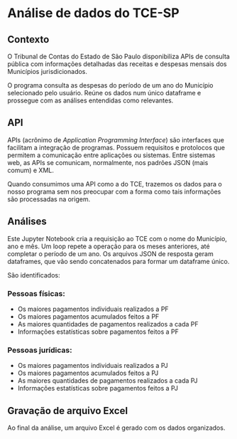 # Análise de dados do TCE-SP

## Contexto

O Tribunal de Contas do Estado de São Paulo disponibiliza APIs de consulta pública com informações detalhadas das receitas e despesas mensais dos Municípios jurisdicionados.

O programa consulta as despesas do período de um ano do Município selecionado pelo usuário. Reúne os dados num único dataframe e prossegue com as análises entendidas como relevantes.

## API

APIs (acrônimo de *Application Programming Interface*) são interfaces que facilitam a integração de programas. Possuem requisitos e protolocos que permitem a comunicação entre aplicações ou sistemas. Entre sistemas web, as APIs se comunicam, normalmente, nos padrões JSON (mais comum) e XML. 

Quando consumimos uma API como a do TCE, trazemos os dados para o nosso programa sem nos preocupar com a forma como tais informações são processadas na origem.

## Análises

Este Jupyter Notebook cria a requisição ao TCE com o nome do Município, ano e mês. Um loop repete a operação para os meses anteriores, até completar o período de um ano. Os arquivos JSON de resposta geram dataframes, que vão sendo concatenados para formar um dataframe único.

São identificados:

### Pessoas físicas:

* Os maiores pagamentos individuais realizados a PF
* Os maiores pagamentos acumulados feitos a PF
* As maiores quantidades de pagamentos realizados a cada PF
* Informações estatísticas sobre pagamentos feitos a PF

### Pessoas jurídicas:

* Os maiores pagamentos individuais realizados a PJ
* Os maiores pagamentos acumulados feitos a PJ
* As maiores quantidades de pagamentos realizados a cada PJ
* Informações estatísticas sobre pagamentos feitos a PJ


## Gravação de arquivo Excel

Ao final da análise, um arquivo Excel é gerado com os dados organizados.
